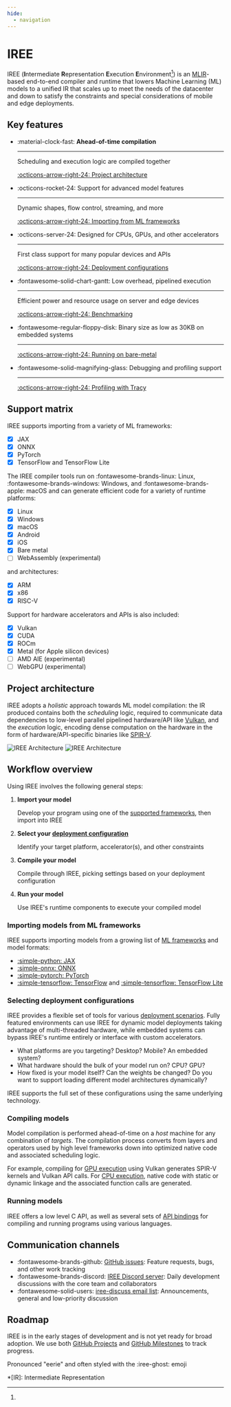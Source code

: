 ```yaml
---
hide:
  - navigation
---
```


# IREE

IREE (**I**ntermediate **R**epresentation **E**xecution **E**nvironment[^1]) is
an [MLIR](https://mlir.llvm.org/)-based end-to-end compiler and runtime that
lowers Machine Learning (ML) models to a unified IR that scales up to meet the
needs of the datacenter and down to satisfy the constraints and special
considerations of mobile and edge deployments.

## Key features

<div class="grid cards" markdown>

-   :material-clock-fast: __Ahead-of-time compilation__

    ---

    Scheduling and execution logic are compiled together

    [:octicons-arrow-right-24: Project architecture](#project-architecture)

-   :octicons-rocket-24: Support for advanced model features

    ---

    Dynamic shapes, flow control, streaming, and more

    [:octicons-arrow-right-24: Importing from ML frameworks](#importing-models-from-ml-frameworks)

-   :octicons-server-24: Designed for CPUs, GPUs, and other accelerators

    ---

    First class support for many popular devices and APIs

    [:octicons-arrow-right-24: Deployment configurations](#selecting-deployment-configurations)

-   :fontawesome-solid-chart-gantt: Low overhead, pipelined execution

    ---

    Efficient power and resource usage on server and edge devices

    [:octicons-arrow-right-24: Benchmarking](./developers/performance/benchmarking.md)

-   :fontawesome-regular-floppy-disk: Binary size as low as 30KB on embedded systems

    ---

    [:octicons-arrow-right-24: Running on bare-metal](./guides/deployment-configurations/bare-metal.md)

-   :fontawesome-solid-magnifying-glass: Debugging and profiling support

    ---

    [:octicons-arrow-right-24: Profiling with Tracy](./developers/performance/profiling-with-tracy.md)

</div>

## Support matrix

IREE supports importing from a variety of ML frameworks:

- [x] JAX
- [x] ONNX
- [x] PyTorch
- [x] TensorFlow and TensorFlow Lite

The IREE compiler tools run on :fontawesome-brands-linux: Linux,
:fontawesome-brands-windows: Windows, and :fontawesome-brands-apple: macOS
and can generate efficient code for a variety of runtime platforms:

- [x] Linux
- [x] Windows
- [x] macOS
- [x] Android
- [x] iOS
- [x] Bare metal
- [ ] WebAssembly (experimental)

and architectures:

- [x] ARM
- [x] x86
- [x] RISC-V

Support for hardware accelerators and APIs is also included:

- [x] Vulkan
- [x] CUDA
- [x] ROCm
- [x] Metal (for Apple silicon devices)
- [ ] AMD AIE (experimental)
- [ ] WebGPU (experimental)

## Project architecture

IREE adopts a _holistic_ approach towards ML model compilation: the IR produced
contains both the _scheduling_ logic, required to communicate data dependencies
to low-level parallel pipelined hardware/API like
[Vulkan](https://www.khronos.org/vulkan/), and the _execution_ logic, encoding
dense computation on the hardware in the form of hardware/API-specific binaries
like [SPIR-V](https://www.khronos.org/spir/).

![IREE Architecture](./assets/images/iree_architecture_dark.svg#gh-dark-mode-only)
![IREE Architecture](./assets/images/iree_architecture.svg#gh-light-mode-only)

## Workflow overview

Using IREE involves the following general steps:

1. **Import your model**

    Develop your program using one of the
    [supported frameworks](./guides/ml-frameworks/index.md), then import into
    IREE

2. **Select your [deployment configuration](./guides/deployment-configurations/index.md)**

    Identify your target platform, accelerator(s), and other constraints

3. **Compile your model**

    Compile through IREE, picking settings based on your deployment
    configuration

4. **Run your model**

    Use IREE's runtime components to execute your compiled model

### Importing models from ML frameworks

IREE supports importing models from a growing list of
[ML frameworks](./guides/ml-frameworks/index.md) and model formats:

* [:simple-python: JAX](./guides/ml-frameworks/jax.md)
* [:simple-onnx: ONNX](./guides/ml-frameworks/onnx.md)
* [:simple-pytorch: PyTorch](./guides/ml-frameworks/pytorch.md)
* [:simple-tensorflow: TensorFlow](./guides/ml-frameworks/tensorflow.md) and
  [:simple-tensorflow: TensorFlow Lite](./guides/ml-frameworks/tflite.md)

### Selecting deployment configurations

IREE provides a flexible set of tools for various
[deployment scenarios](./guides/deployment-configurations/index.md). Fully
featured environments can use IREE for dynamic model deployments taking
advantage of multi-threaded hardware, while embedded systems can bypass IREE's
runtime entirely or interface with custom accelerators.

* What platforms are you targeting? Desktop? Mobile? An embedded system?
* What hardware should the bulk of your model run on? CPU? GPU?
* How fixed is your model itself? Can the weights be changed? Do you want
  to support loading different model architectures dynamically?

IREE supports the full set of these configurations using the same underlying
technology.

### Compiling models

Model compilation is performed ahead-of-time on a _host_ machine for any
combination of _targets_. The compilation process converts from layers and
operators used by high level frameworks down into optimized native code and
associated scheduling logic.

For example, compiling for
[GPU execution](./guides/deployment-configurations/gpu-vulkan.md) using Vulkan generates
SPIR-V kernels and Vulkan API calls. For
[CPU execution](./guides/deployment-configurations/cpu.md), native code with
static or dynamic linkage and the associated function calls are generated.

### Running models

IREE offers a low level C API, as well as several sets of
[API bindings](./reference/bindings/index.md) for compiling and running programs
using various languages.

## Communication channels

* :fontawesome-brands-github:
  [GitHub issues](https://github.com/iree-org/iree/issues): Feature requests,
  bugs, and other work tracking
* :fontawesome-brands-discord:
  [IREE Discord server](https://discord.gg/wEWh6Z9nMU): Daily development
  discussions with the core team and collaborators
* :fontawesome-solid-users: [iree-discuss email list](https://groups.google.com/forum/#!forum/iree-discuss):
  Announcements, general and low-priority discussion

## Roadmap

IREE is in the early stages of development and is not yet ready for broad
adoption. We use both
[GitHub Projects](https://github.com/iree-org/iree/projects) and
[GitHub Milestones](https://github.com/iree-org/iree/milestones) to track
progress.

[^1]:
  Pronounced "eerie" and often styled with the :iree-ghost: emoji

*[IR]: Intermediate Representation

